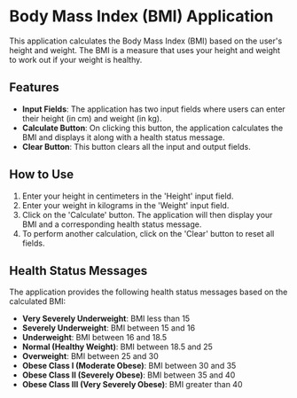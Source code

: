 # Body Mass Index (BMI) Application

This application calculates the Body Mass Index (BMI) based on the user's height and weight. The BMI is a measure that uses your height and weight to work out if your weight is healthy.

## Features

- **Input Fields**: The application has two input fields where users can enter their height (in cm) and weight (in kg).
- **Calculate Button**: On clicking this button, the application calculates the BMI and displays it along with a health status message.
- **Clear Button**: This button clears all the input and output fields.

## How to Use

1. Enter your height in centimeters in the 'Height' input field.
2. Enter your weight in kilograms in the 'Weight' input field.
3. Click on the 'Calculate' button. The application will then display your BMI and a corresponding health status message.
4. To perform another calculation, click on the 'Clear' button to reset all fields.

## Health Status Messages

The application provides the following health status messages based on the calculated BMI:

- **Very Severely Underweight**: BMI less than 15
- **Severely Underweight**: BMI between 15 and 16
- **Underweight**: BMI between 16 and 18.5
- **Normal (Healthy Weight)**: BMI between 18.5 and 25
- **Overweight**: BMI between 25 and 30
- **Obese Class I (Moderate Obese)**: BMI between 30 and 35
- **Obese Class II (Severely Obese)**: BMI between 35 and 40
- **Obese Class III (Very Severely Obese)**: BMI greater than 40

